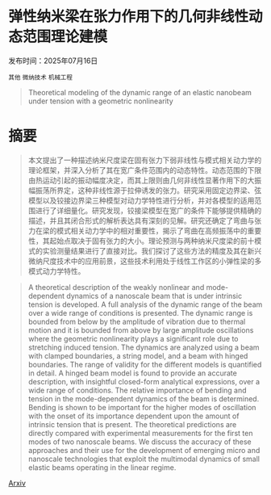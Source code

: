 # 弹性纳米梁在张力作用下的几何非线性动态范围理论建模

发布时间：2025年07月16日

`其他` `微纳技术` `机械工程`

> Theoretical modeling of the dynamic range of an elastic nanobeam under tension with a geometric nonlinearity

# 摘要

> 本文提出了一种描述纳米尺度梁在固有张力下弱非线性与模式相关动力学的理论框架，并深入分析了其在宽广条件范围内的动态特性。动态范围的下限由热运动引起的振动幅度决定，而其上限则由几何非线性显著作用下的大振幅振荡所界定，这种非线性源于拉伸诱发的张力。研究采用固定边界梁、弦模型以及铰接边界梁三种模型对动力学特性进行分析，并对各模型的适用范围进行了详细量化。研究发现，铰接梁模型在宽广的条件下能够提供精确的描述，并且其闭合形式的解析表达具有深刻的见解。研究还确定了弯曲与张力在梁的模式相关动力学中的相对重要性，揭示了弯曲在高频振荡中的重要性，其起始点取决于固有张力的大小。理论预测与两种纳米尺度梁的前十模式的实验测量结果进行了直接对比。我们探讨了这些方法的精度及其在新兴微纳尺度技术中的应用前景，这些技术利用处于线性工作区的小弹性梁的多模式动力学特性。

> A theoretical description of the weakly nonlinear and mode-dependent dynamics of a nanoscale beam that is under intrinsic tension is developed. A full analysis of the dynamic range of the beam over a wide range of conditions is presented. The dynamic range is bounded from below by the amplitude of vibration due to thermal motion and it is bounded from above by large amplitude oscillations where the geometric nonlinearity plays a significant role due to stretching induced tension. The dynamics are analyzed using a beam with clamped boundaries, a string model, and a beam with hinged boundaries. The range of validity for the different models is quantified in detail. A hinged beam model is found to provide an accurate description, with insightful closed-form analytical expressions, over a wide range of conditions. The relative importance of bending and tension in the mode-dependent dynamics of the beam is determined. Bending is shown to be important for the higher modes of oscillation with the onset of its importance dependent upon the amount of intrinsic tension that is present. The theoretical predictions are directly compared with experimental measurements for the first ten modes of two nanoscale beams. We discuss the accuracy of these approaches and their use for the development of emerging micro and nanoscale technologies that exploit the multimodal dynamics of small elastic beams operating in the linear regime.

[Arxiv](https://arxiv.org/abs/2507.12609)